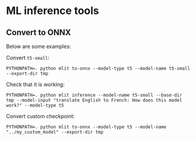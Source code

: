 # ML inference tools

## Convert to ONNX

Below are some examples:

Convert `t5-small`:

```
PYTHONPATH=. python mlit to-onnx --model-type t5 --model-name t5-small --export-dir tmp
```

Check that it is working:

```
PYTHONPATH=. python mlit inference --model-name t5-small --base-dir tmp --model-input "translate English to French: How does this model work?" --model-type t5
```

Convert custom checkpoint:

```
PYTHONPATH=. python mlit to-onnx --model-type t5 --model-name "../my_custom_model" --export-dir tmp
```
